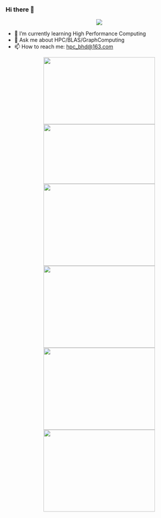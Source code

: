### Hi there 👋

<div align="center">
    <img  src="https://visitor-badge.glitch.me/badge?page_id=nulidangxueshen" />
</div>

<!--
**nulidangxueshen/nulidangxueshen** is a ✨ _special_ ✨ repository because its `README.md` (this file) appears on your GitHub profile.
Here are some ideas to get you started:
-->

- 🌱 I’m currently learning High Performance Computing
- 💬 Ask me about HPC/BLAS/GraphComputing
- 📫 How to reach me: hpc_bhd@163.com

<div align="center">
  <img height="180px" width="300px" src="https://github-readme-stats.vercel.app/api?username=nulidangxueshen&show_icons=true&&theme=radical&include_all_commits=true" />
  <img height="160px" width="300px" src="https://github-readme-stats.vercel.app/api/top-langs/?username=nulidangxueshen&layout=compact&theme=radical" />
  <img height="220px" width="300px" src="https://stats.justsong.cn/api/github?username=nulidangxueshen" />
  <img height="220px" width="300px" src="https://stats.justsong.cn/api/csdn?id=qq_29117927">
</div>
<div align="center">
    <img height="220px" width="300px" src="https://stats.justsong.cn/api/zhihu?username=hpc_bhd" />
  <img height="220px" width="300px" src="https://stats.justsong.cn/api/nowcoder?id=4074620" />
</div>

<!-- <div align="center">
    <img width="640px" src="https://activity-graph.herokuapp.com/graph?username=nulidangxueshen&theme=xcode" />
</div> -->

